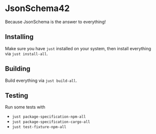 # JsonSchema42

Because JsonSchema is the answer to everything!

## Installing

Make sure you have `just` installed on your system, then install everything via `just install-all`.

## Building

Build everything via `just build-all`.

## Testing

Run some tests with

- `just package-specification-npm-all`
- `just package-specification-cargo-all`
- `just test-fixture-npm-all`
